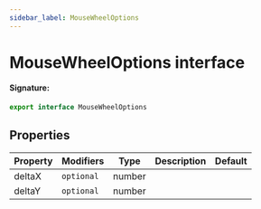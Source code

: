 ```yaml
---
sidebar_label: MouseWheelOptions
---
```


# MouseWheelOptions interface

#### Signature:

```typescript
export interface MouseWheelOptions
```

## Properties

| Property | Modifiers             | Type   | Description | Default |
| -------- | --------------------- | ------ | ----------- | ------- |
| deltaX   | <code>optional</code> | number |             |         |
| deltaY   | <code>optional</code> | number |             |         |
